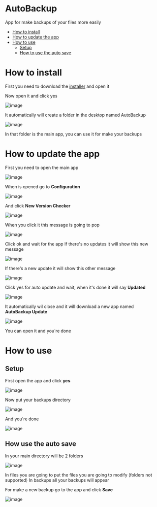 # AutoBackup

App for make backups of your files more easily

- [How to install](https://github.com/jugandomiguel/AutoBackup#how-to-install)
- [How to update the app](https://github.com/jugandomiguel/AutoBackup#how-to-update-the-app)
- [How to use](https://github.com/jugandomiguel/AutoBackup#how-to-use)
  - [Setup](https://github.com/jugandomiguel/AutoBackup#setup)
  - [How to use the auto save](https://github.com/jugandomiguel/AutoBackup#how-use-the-auto-save)

# How to install
First you need to download the [installer](https://github.com/jugandomiguel/AutoBackup/releases/download/Installer/AutoBackupInstaller.exe) and open it

Now open it and click yes

![image](https://user-images.githubusercontent.com/73621705/209161902-12ccdfeb-d94b-405d-996d-afa185b1aa0a.png)

It automatically will create a folder in the desktop named AutoBackup

![image](https://user-images.githubusercontent.com/73621705/209162793-250d586c-6dd8-4845-889a-c380a12a8a45.png)

In that folder is the main app, you can use it for make your backups

# How to update the app
First you need to open the main app

![image](https://user-images.githubusercontent.com/73621705/209165557-a2e60ccf-a6a2-483e-a23a-e9f0d6387145.png)

When is opened go to **Configuration**

![image](https://user-images.githubusercontent.com/73621705/209163552-3f635ea1-483a-4e5e-a090-73d436addfb0.png)

And click **New Version Checker**

![image](https://user-images.githubusercontent.com/73621705/209163671-0f983e52-c0a1-442d-8ff5-f1a532e1d5aa.png)

When you click it this message is going to pop

![image](https://user-images.githubusercontent.com/73621705/209163931-e45e3c2d-4365-418d-8ce1-50dc08d49339.png)

Click ok and wait for the app
If there's no updates it will show this new message

![image](https://user-images.githubusercontent.com/73621705/209164101-9fdaba31-0f82-4ef0-8e87-7b63e3bd0851.png)

If there's a new update it will show this other message 

![image](https://user-images.githubusercontent.com/73621705/209164578-8b60cc90-32ea-491d-ad2d-c1fd4f27d386.png)

Click yes for auto update and wait, when it's done it will say **Updated**

![image](https://user-images.githubusercontent.com/73621705/209164729-2572af0e-aba7-45d4-8254-bad1ec8fc3ea.png)

It automatically wil close and it will download a new app named **AutoBackup Update** 

![image](https://user-images.githubusercontent.com/73621705/209164957-76a48820-ad00-4f9b-82f5-997fb6b9c66e.png)

You can open it and you're done 

# How to use
## Setup
First open the app and click **yes**

![image](https://user-images.githubusercontent.com/73621705/209174516-cf1dca5d-1113-456b-8298-b15bc863a6a2.png)

Now put your backups directory

![image](https://user-images.githubusercontent.com/73621705/209174522-ff115f4b-50c4-4d08-b12b-2a6c77939ffc.png)

And you're done

![image](https://user-images.githubusercontent.com/73621705/209174526-a0139c2d-eb48-44c5-9066-2f7c89723d22.png)

## How use the auto save

In your main directory will be 2 folders

![image](https://user-images.githubusercontent.com/73621705/209175283-4006df9d-22dc-4bcb-a5c1-8f29e3dcd13a.png)

In files you are going to put the files you are going to modify (folders not supported)
In backups all your backups will appear

For make a new backup go to the app and click **Save**

![image](https://user-images.githubusercontent.com/73621705/209175498-36123a72-b45a-4e3a-9085-7cc0928bb63f.png)
